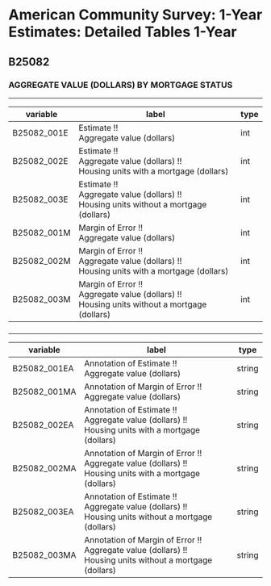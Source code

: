 # American Community Survey: 1-Year Estimates: Detailed Tables 1-Year

## B25082

### AGGREGATE VALUE (DOLLARS) BY MORTGAGE STATUS

___

| variable | label | type |
| ----- | ----- | ----- |
| B25082_001E | Estimate !!<br>Aggregate value (dollars) | int |
| B25082_002E | Estimate !!<br>Aggregate value (dollars) !!<br>Housing units with a mortgage (dollars) | int |
| B25082_003E | Estimate !!<br>Aggregate value (dollars) !!<br>Housing units without a mortgage (dollars) | int |
| B25082_001M | Margin of Error !!<br>Aggregate value (dollars) | int |
| B25082_002M | Margin of Error !!<br>Aggregate value (dollars) !!<br>Housing units with a mortgage (dollars) | int |
| B25082_003M | Margin of Error !!<br>Aggregate value (dollars) !!<br>Housing units without a mortgage (dollars) | int |
### 

___

| variable | label | type |
| ----- | ----- | ----- |
| B25082_001EA | Annotation of Estimate !!<br>Aggregate value (dollars) | string |
| B25082_001MA | Annotation of Margin of Error !!<br>Aggregate value (dollars) | string |
| B25082_002EA | Annotation of Estimate !!<br>Aggregate value (dollars) !!<br>Housing units with a mortgage (dollars) | string |
| B25082_002MA | Annotation of Margin of Error !!<br>Aggregate value (dollars) !!<br>Housing units with a mortgage (dollars) | string |
| B25082_003EA | Annotation of Estimate !!<br>Aggregate value (dollars) !!<br>Housing units without a mortgage (dollars) | string |
| B25082_003MA | Annotation of Margin of Error !!<br>Aggregate value (dollars) !!<br>Housing units without a mortgage (dollars) | string |

